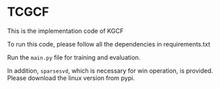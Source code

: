 # TCGCF
This is the implementation code of KGCF

To run this code, please follow all the dependencies in requirements.txt

Run the `main.py` file for training and evaluation.

In addition, `sparsesvd`, which is necessary for win operation, is provided. Please download the linux version from pypi.